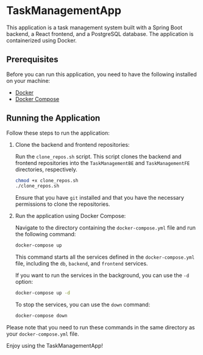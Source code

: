 # TaskManagementApp

This application is a task management system built with a Spring Boot backend, a React frontend, and a PostgreSQL database. The application is containerized using Docker.

## Prerequisites

Before you can run this application, you need to have the following installed on your machine:

- [Docker](https://docs.docker.com/get-docker/)
- [Docker Compose](https://docs.docker.com/compose/install/)

## Running the Application

Follow these steps to run the application:

1. Clone the backend and frontend repositories:

   Run the `clone_repos.sh` script. This script clones the backend and frontend repositories into the `TaskManagementBE` and `TaskManagementFE` directories, respectively.

   ```bash
   chmod +x clone_repos.sh
   ./clone_repos.sh
   ```

   Ensure that you have `git` installed and that you have the necessary permissions to clone the repositories.

2. Run the application using Docker Compose:

   Navigate to the directory containing the `docker-compose.yml` file and run the following command:

   ```bash
   docker-compose up
   ```

   This command starts all the services defined in the `docker-compose.yml` file, including the `db`, `backend`, and `frontend` services.

   If you want to run the services in the background, you can use the `-d` option:

   ```bash
   docker-compose up -d
   ```

   To stop the services, you can use the `down` command:

   ```bash
   docker-compose down
   ```

Please note that you need to run these commands in the same directory as your `docker-compose.yml` file.

Enjoy using the TaskManagementApp!